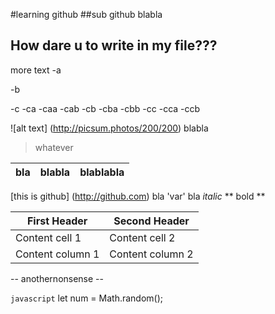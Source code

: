 #learning github
##sub github
blabla


## How dare u to write in my file???

more text
 -a
 
 -b
 
 -c
  -ca
   -caa
   -cab
  -cb
   -cba
   -cbb
  -cc
   -cca
   -ccb
  
 ![alt text] (http://picsum.photos/200/200)
 blabla
 >whatever
 
| bla | blabla | blablabla |
| --- | --- | --- | 
 
[this is github] (http://github.com)
bla 'var' bla
*italic*
** bold **

First Header | Second Header
------------ | -------------
Content cell 1 | Content cell 2
Content column 1 | Content column 2


-- anothernonsense --


```javascript```
let num = Math.random();
```

  
